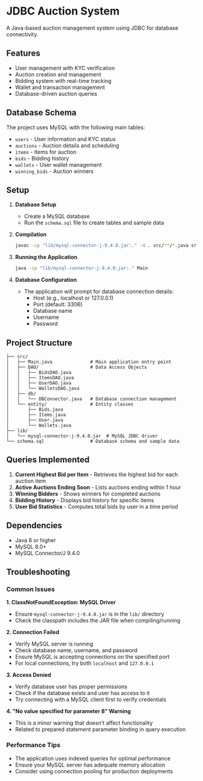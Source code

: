 # JDBC Auction System

A Java-based auction management system using JDBC for database connectivity.

## Features

- User management with KYC verification
- Auction creation and management
- Bidding system with real-time tracking
- Wallet and transaction management
- Database-driven auction queries

## Database Schema

The project uses MySQL with the following main tables:
- `users` - User information and KYC status
- `auctions` - Auction details and scheduling
- `items` - Items for auction
- `bids` - Bidding history
- `wallets` - User wallet management
- `winning_bids` - Auction winners

## Setup

1. **Database Setup**
   - Create a MySQL database
   - Run the `schema.sql` file to create tables and sample data

2. **Compilation**
   ```bash
   javac -cp "lib/mysql-connector-j-9.4.0.jar:." -d . src/**/*.java src/*.java
   ```

3. **Running the Application**
   ```bash
   java -cp "lib/mysql-connector-j-9.4.0.jar:." Main
   ```

4. **Database Configuration**
   - The application will prompt for database connection details:
     - Host (e.g., localhost or 127.0.0.1)
     - Port (default: 3306)
     - Database name
     - Username
     - Password

## Project Structure

```
├── src/
│   ├── Main.java              # Main application entry point
│   ├── DAO/                   # Data Access Objects
│   │   ├── BidsDAO.java
│   │   ├── ItemsDAO.java
│   │   ├── UserDAO.java
│   │   └── WalletsDAO.java
│   ├── db/
│   │   └── DBConnector.java   # Database connection management
│   └── entity/                # Entity classes
│       ├── Bids.java
│       ├── Items.java
│       ├── User.java
│       └── Wallets.java
├── lib/
│   └── mysql-connector-j-9.4.0.jar  # MySQL JDBC driver
└── schema.sql                 # Database schema and sample data
```

## Queries Implemented

1. **Current Highest Bid per Item** - Retrieves the highest bid for each auction item
2. **Active Auctions Ending Soon** - Lists auctions ending within 1 hour
3. **Winning Bidders** - Shows winners for completed auctions
4. **Bidding History** - Displays bid history for specific items
5. **User Bid Statistics** - Computes total bids by user in a time period

## Dependencies

- Java 8 or higher
- MySQL 8.0+
- MySQL Connector/J 9.4.0

## Troubleshooting

### Common Issues

**1. ClassNotFoundException: MySQL Driver**
- Ensure `mysql-connector-j-9.4.0.jar` is in the `lib/` directory
- Check the classpath includes the JAR file when compiling/running

**2. Connection Failed**
- Verify MySQL server is running
- Check database name, username, and password
- Ensure MySQL is accepting connections on the specified port
- For local connections, try both `localhost` and `127.0.0.1`

**3. Access Denied**
- Verify database user has proper permissions
- Check if the database exists and user has access to it
- Try connecting with a MySQL client first to verify credentials

**4. "No value specified for parameter 8" Warning**
- This is a minor warning that doesn't affect functionality
- Related to prepared statement parameter binding in query execution

### Performance Tips

- The application uses indexed queries for optimal performance
- Ensure your MySQL server has adequate memory allocation
- Consider using connection pooling for production deployments
